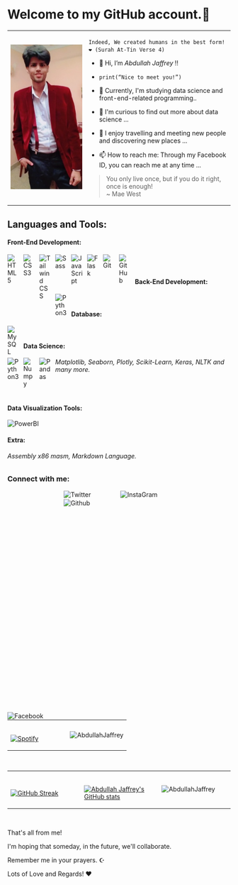 # Welcome to my GitHub account.👋 

<table width="100%"> 
<tr>
<td width="35%">
  
<img src="1.jpg" width="100%" height="100%"/>

</td>

<td width="65%">

`Indeed, We created humans in the best form! ❤ (Surah At-Tin Verse 4)`

- 👋  Hi, I’m *Abdullah Jaffrey* !!

- `print(“Nice to meet you!”) `

- 🌱 Currently, I'm studying data science and front-end-related programming..

- 👀 I'm curious to find out more about data science ...

- 💞️ I enjoy travelling and meeting new people and discovering new places ...

- 📫 How to reach me: Through my Facebook ID, you can reach me at any time ...


> You only live once, but if you do it right, once is enough! <br /> ~ Mae West


</td>
</table>


## Languages and Tools:


#### Front-End Development:

[<img align="left" alt="HTML5" width="26px" src="https://cdn.jsdelivr.net/gh/devicons/devicon/icons/html5/html5-original.svg" style="padding-right:10px;" />](https://html.spec.whatwg.org/)

[<img align="left" alt="CSS3" width="26px" src="https://cdn.jsdelivr.net/gh/devicons/devicon/icons/css3/css3-original.svg" style="padding-right:10px;" />](https://www.w3.org/TR/CSS/#css)

[<img align="left" alt="Tailwind CSS" width="26px" src="https://www.vectorlogo.zone/logos/tailwindcss/tailwindcss-icon.svg" style="padding-right:10px;" />](https://tailwindcss.com/)

[<img align="left" alt="Sass" width="26px" src="https://cdn.jsdelivr.net/gh/devicons/devicon/icons/sass/sass-original.svg" style="padding-right:10px;" />](https://sass-lang.com/)

[<img align="left" alt="JavaScript" width="26px" src="https://cdn.jsdelivr.net/gh/devicons/devicon/icons/javascript/javascript-original.svg" style="padding-right:10px;" />](https://www.javascript.com/)

[<img align="left" alt="Flask" width="26px" src="https://cdn.jsdelivr.net/gh/devicons/devicon/icons/flask/flask-original.svg" style="padding-right:10px;" />](https://flask.palletsprojects.com/en/2.2.x/)

[<img align="left" alt="Git" width="26px" src="https://cdn.jsdelivr.net/gh/devicons/devicon/icons/git/git-original.svg" style="padding-right:10px;" />](https://git-scm.com/)

[<img align="left" alt="GitHub" width="26px" src="https://user-images.githubusercontent.com/3369400/139447912-e0f43f33-6d9f-45f8-be46-2df5bbc91289.png" style="padding-right:10px;" />](https://github.com/)

<br />

<br />

#### Back-End Development:

[<img align="left" alt="Python3" width="26px" src="https://cdn.jsdelivr.net/gh/devicons/devicon/icons/python/python-original.svg" style="padding-right:10px;" />](https://www.python.org/)


<br />

#### Database:

[<img align="left" alt="MySQL" width="26px" src="https://cdn.jsdelivr.net/gh/devicons/devicon/icons/mysql/mysql-original.svg" style="padding-right:10px;" />](https://www.iso.org/standard/63555.html)

<br />

#### Data Science:

[<img align="left" alt="Python3" width="26px" src="https://cdn.jsdelivr.net/gh/devicons/devicon/icons/python/python-original.svg" style="padding-right:10px;" />](https://www.python.org/)

[<img align="left" alt="Numpy" width="26px" src="https://cdn.jsdelivr.net/gh/devicons/devicon/icons/numpy/numpy-original.svg" style="padding-right:10px;" />](https://numpy.org/)


[<img align="left" alt="Pandas" width="26px" src="https://cdn.jsdelivr.net/gh/devicons/devicon/icons/pandas/pandas-original.svg" style="padding-right:10px;" />](https://pandas.pydata.org/)

###### Matplotlib, Seaborn, Plotly, Scikit-Learn, Keras, NLTK and many more.

<br />

#### Data Visualization Tools:

[<img align="left" alt="PowerBI" width="80px" src="https://www.vectorlogo.zone/logos/microsoft_powerbi/microsoft_powerbi-ar21.svg" style="padding-right:10px;" />](https://powerbi.microsoft.com/en-au/)

<br />

####  Extra:

###### Assembly x86 masm, Markdown Language.


### Connect with me:

[<img align="left" alt="Facebook" width="126px" src="https://www.vectorlogo.zone/logos/facebook/facebook-ar21.svg" style="padding-top:500px; " />](https://www.facebook.com/Abdullah.Ahmed.j.52035)

[<img align="left" alt="Twitter" width="126px" src="https://www.vectorlogo.zone/logos/twitter/twitter-ar21.svg" style="padding:1px;" />](https://twitter.com/AbdullahJaffery)

[<img align="left" alt="InstaGram" width="126px" src="https://www.vectorlogo.zone/logos/instagram/instagram-ar21.svg" style="padding: 1px;" />]( https://www.instagram.com/abdullah.ahmed.j.52035/)

[<img align="left" alt="Github" width="126px" src="https://www.vectorlogo.zone/logos/github/github-ar21.svg" style="padding:1px;" />](https://github.com/AbdullahJaffrey)


<br />

<table width="100%" style="border:none;" > 

<tr>

<td width="50%">


&nbsp; <br> [![Spotify](https://novatorem.vercel.app/api/spotify?background_color=0d1117&border_color=ffffff)](https://open.spotify.com/user/31v6yhgkoah6gp56bhdgpaeziw7y)


</td>


<td width='50%'>

<img src="https://github-profile-trophy.vercel.app/?username=AbdullahJaffrey&background_color=0d1117&border_color=ffffff" alt="AbdullahJaffrey" />

</td>
</tr>
</table>

<br />

<table width="100%"> 
<tr>
<td width="33%">

<br />



[![GitHub Streak](https://github-readme-streak-stats.herokuapp.com?user=AbdullahJaffrey&theme=dark)](https://git.io/streak-stats)


</td>

<td width="34%">
<br />

[![Abdullah Jaffrey's GitHub stats](https://github-readme-stats.vercel.app/api?username=AbdullahJaffrey&theme=dark)](https://github.com/AbdullahJaffrey/github-readme-stats)
</td>



<td width="33%">

&nbsp;<img height="auto-fit" src="https://github-readme-stats.vercel.app/api/top-langs?username=AbdullahJaffrey&theme=dark&show_icons=true&locale=en&layout=compact" alt="AbdullahJaffrey" />
</td>
</ tr>
</table>
<br />


That's all from me!

I'm hoping that someday, in the future, we'll collaborate.

Remember me in your prayers. ☪️

Lots of Love and Regards! ❤
